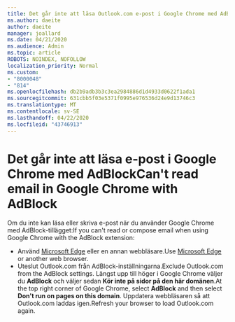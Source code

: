 ```yaml
---
title: Det går inte att läsa Outlook.com e-post i Google Chrome med AdBlock
ms.author: daeite
author: daeite
manager: joallard
ms.date: 04/21/2020
ms.audience: Admin
ms.topic: article
ROBOTS: NOINDEX, NOFOLLOW
localization_priority: Normal
ms.custom:
- "8000048"
- "814"
ms.openlocfilehash: db2b9adb3b3c3ea2984886d1d4933d0622f1ada1
ms.sourcegitcommit: 631cbb5f03e5371f0995e976536d24e9d13746c3
ms.translationtype: MT
ms.contentlocale: sv-SE
ms.lasthandoff: 04/22/2020
ms.locfileid: "43746913"
---
```

# <a name="cant-read-email-in-google-chrome-with-adblock"></a><span data-ttu-id="254aa-102">Det går inte att läsa e-post i Google Chrome med AdBlock</span><span class="sxs-lookup"><span data-stu-id="254aa-102">Can't read email in Google Chrome with AdBlock</span></span>

<span data-ttu-id="254aa-103">Om du inte kan läsa eller skriva e-post när du använder Google Chrome med AdBlock-tillägget:</span><span class="sxs-lookup"><span data-stu-id="254aa-103">If you can't read or compose email when using Google Chrome with the AdBlock extension:</span></span>

- <span data-ttu-id="254aa-104">Använd [Microsoft Edge](https://go.microsoft.com/fwlink/p/?linkid=2001503&amp;clcid=0x409) eller en annan webbläsare.</span><span class="sxs-lookup"><span data-stu-id="254aa-104">Use [Microsoft Edge](https://go.microsoft.com/fwlink/p/?linkid=2001503&amp;clcid=0x409) or another web browser.</span></span>
- <span data-ttu-id="254aa-105">Uteslut Outlook.com från AdBlock-inställningarna.</span><span class="sxs-lookup"><span data-stu-id="254aa-105">Exclude Outlook.com from the AdBlock settings.</span></span> <span data-ttu-id="254aa-106">Längst upp till höger i Google Chrome väljer du **AdBlock** och väljer sedan **Kör inte på sidor på den här domänen**.</span><span class="sxs-lookup"><span data-stu-id="254aa-106">At the top right corner of Google Chrome, select **AdBlock** and then select **Don't run on pages on this domain**.</span></span> <span data-ttu-id="254aa-107">Uppdatera webbläsaren så att Outlook.com laddas igen.</span><span class="sxs-lookup"><span data-stu-id="254aa-107">Refresh your browser to load Outlook.com again.</span></span>